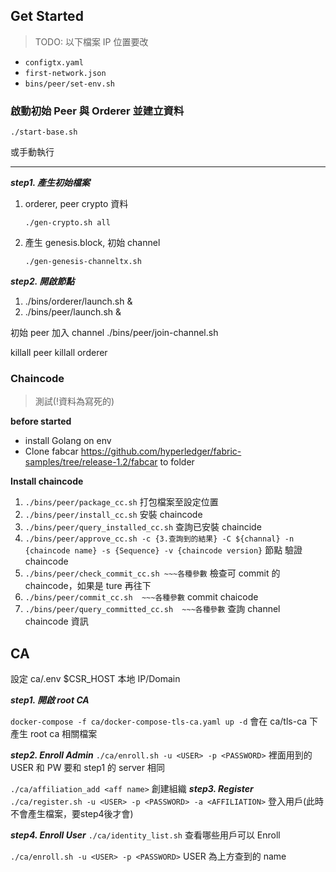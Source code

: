 ## Get Started

> TODO: 以下檔案 IP 位置要改 

- `configtx.yaml`
- `first-network.json`
- `bins/peer/set-env.sh`

### 啟動初始 Peer 與 Orderer 並建立資料

`./start-base.sh`

或手動執行
***
***step1. 產生初始檔案***

1. orderer, peer crypto 資料

    ```./gen-crypto.sh all```
2.  產生 genesis.block, 初始 channel

    ```./gen-genesis-channeltx.sh```

***step2. 開啟節點***
1. ./bins/orderer/launch.sh &
2. ./bins/peer/launch.sh &

初始 peer 加入 channel
./bins/peer/join-channel.sh

killall peer
killall orderer

### Chaincode
> 測試(!資料為寫死的) 

**before started**
- install Golang on env
- Clone fabcar https://github.com/hyperledger/fabric-samples/tree/release-1.2/fabcar to folder

**Install chaincode**
1. `./bins/peer/package_cc.sh` 打包檔案至設定位置
2. `./bins/peer/install_cc.sh` 安裝 chaincode 
3. `./bins/peer/query_installed_cc.sh` 查詢已安裝 chaincide
4. `./bins/peer/approve_cc.sh -c {3.查詢到的結果} -C ${channal} -n {chaincode name} -s {Sequence} -v {chaincode version}` 節點 驗證  chaincode
5. `./bins/peer/check_commit_cc.sh ~~~各種參數` 檢查可 commit 的 chaincode，如果是 ture 再往下
6. `./bins/peer/commit_cc.sh  ~~~各種參數` commit chaicode
7. `./bins/peer/query_committed_cc.sh  ~~~各種參數` 查詢 channel chaincode 資訊

## CA
設定 ca/.env
$CSR_HOST 本地 IP/Domain

***step1. 開啟 root CA***

`docker-compose -f ca/docker-compose-tls-ca.yaml up -d`
會在 ca/tls-ca 下產生 root ca 相關檔案

***step2. Enroll Admin***
`./ca/enroll.sh -u <USER> -p <PASSWORD>` 裡面用到的 USER 和 PW 要和 step1 的 server 相同


`./ca/affiliation_add <aff name>` 創建組織
***step3. Register***
`./ca/register.sh -u <USER> -p <PASSWORD> -a <AFFILIATION>` 登入用戶(此時不會產生檔案，要step4後才會)

***step4. Enroll User***
`./ca/identity_list.sh` 查看哪些用戶可以 Enroll

`./ca/enroll.sh -u <USER> -p <PASSWORD>` USER 為上方查到的 name